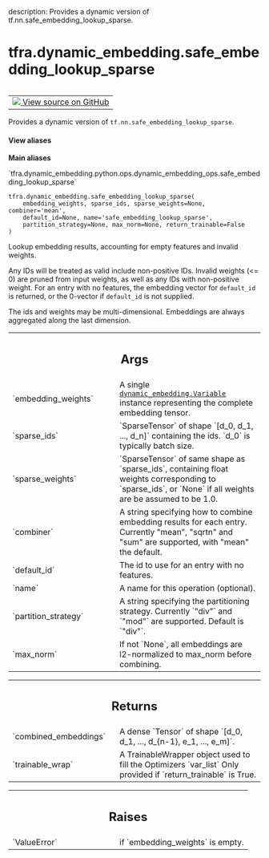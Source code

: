 description: Provides a dynamic version of tf.nn.safe_embedding_lookup_sparse.

<div itemscope itemtype="http://developers.google.com/ReferenceObject">
<meta itemprop="name" content="tfra.dynamic_embedding.safe_embedding_lookup_sparse" />
<meta itemprop="path" content="Stable" />
</div>

# tfra.dynamic_embedding.safe_embedding_lookup_sparse

<!-- Insert buttons and diff -->

<table class="tfo-notebook-buttons tfo-api nocontent" align="left">
<td>
  <a target="_blank" href="https://github.com/tensorflow/recommenders-addons/tree/master/tensorflow_recommenders_addons/dynamic_embedding/python/ops/dynamic_embedding_ops.py#L733-L874">
    <img src="https://www.tensorflow.org/images/GitHub-Mark-32px.png" />
    View source on GitHub
  </a>
</td>
</table>



Provides a dynamic version of `tf.nn.safe_embedding_lookup_sparse`.

<section class="expandable">
  <h4 class="showalways">View aliases</h4>
  <p>
<b>Main aliases</b>
<p>`tfra.dynamic_embedding.python.ops.dynamic_embedding_ops.safe_embedding_lookup_sparse`</p>
</p>
</section>

<pre class="devsite-click-to-copy prettyprint lang-py tfo-signature-link">
<code>tfra.dynamic_embedding.safe_embedding_lookup_sparse(
    embedding_weights, sparse_ids, sparse_weights=None, combiner=&#x27;mean&#x27;,
    default_id=None, name=&#x27;safe_embedding_lookup_sparse&#x27;,
    partition_strategy=None, max_norm=None, return_trainable=False
)
</code></pre>



<!-- Placeholder for "Used in" -->

Lookup embedding results, accounting for empty features and invalid weights.

Any IDs will be treated as valid include non-positive IDs.
Invalid weights (<= 0) are pruned from input weights, as well as any IDs
with non-positive weight. For an entry with no features, the embedding vector
for `default_id` is returned, or the 0-vector if `default_id` is not supplied.

The ids and weights may be multi-dimensional. Embeddings are always aggregated
along the last dimension.

<!-- Tabular view -->
 <table class="responsive fixed orange">
<colgroup><col width="214px"><col></colgroup>
<tr><th colspan="2"><h2 class="add-link">Args</h2></th></tr>

<tr>
<td>
`embedding_weights`
</td>
<td>
A single <a href="../../tfra/dynamic_embedding/Variable.md"><code>dynamic_embedding.Variable</code></a> instance
representing the complete embedding tensor.
</td>
</tr><tr>
<td>
`sparse_ids`
</td>
<td>
`SparseTensor` of shape `[d_0, d_1, ..., d_n]` containing the
ids. `d_0` is typically batch size.
</td>
</tr><tr>
<td>
`sparse_weights`
</td>
<td>
`SparseTensor` of same shape as `sparse_ids`, containing
float weights corresponding to `sparse_ids`, or `None` if all weights are
be assumed to be 1.0.
</td>
</tr><tr>
<td>
`combiner`
</td>
<td>
A string specifying how to combine embedding results for each
entry. Currently "mean", "sqrtn" and "sum" are supported, with "mean" the
default.
</td>
</tr><tr>
<td>
`default_id`
</td>
<td>
The id to use for an entry with no features.
</td>
</tr><tr>
<td>
`name`
</td>
<td>
A name for this operation (optional).
</td>
</tr><tr>
<td>
`partition_strategy`
</td>
<td>
A string specifying the partitioning strategy. Currently
`"div"` and `"mod"` are supported. Default is `"div"`.
</td>
</tr><tr>
<td>
`max_norm`
</td>
<td>
If not `None`, all embeddings are l2-normalized to max_norm before
combining.
</td>
</tr>
</table>



<!-- Tabular view -->
 <table class="responsive fixed orange">
<colgroup><col width="214px"><col></colgroup>
<tr><th colspan="2"><h2 class="add-link">Returns</h2></th></tr>

<tr>
<td>
`combined_embeddings`
</td>
<td>
A dense `Tensor` of shape `[d_0, d_1, ..., d_{n-1}, e_1, ..., e_m]`.
</td>
</tr><tr>
<td>
`trainable_wrap`
</td>
<td>
A TrainableWrapper object used to fill the Optimizers `var_list`
Only provided if `return_trainable` is True.
</td>
</tr>
</table>



<!-- Tabular view -->
 <table class="responsive fixed orange">
<colgroup><col width="214px"><col></colgroup>
<tr><th colspan="2"><h2 class="add-link">Raises</h2></th></tr>

<tr>
<td>
`ValueError`
</td>
<td>
if `embedding_weights` is empty.
</td>
</tr>
</table>

